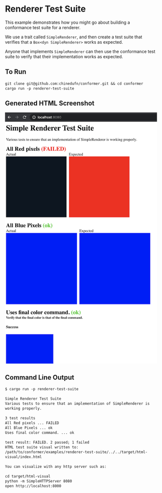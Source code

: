# Renderer Test Suite

This example demonstrates how you might go about building a conformance test suite for a renderer.

We use a trait called `SimpleRenderer`, and then create a test suite that verifies that a
`Box<dyn SimpleRenderer>` works as expected.

Anyone that implements `SimpleRenderer` can then use the conformance test suite to verify that their
implementation works as expected.

## To Run

```
git clone git@github.com:chinedufn/conformer.git && cd conformer
cargo run -p renderer-test-suite
```

## Generated HTML Screenshot

![Screenshot of example](./example-screenshot.png)

## Command Line Output

```
$ cargo run -p renderer-test-suite

Simple Renderer Test Suite
Various tests to ensure that an implementation of SimpleRenderer is working properly.

3 test results
All Red pixels ... FAILED
All Blue Pixels ... ok
Uses final color command. ... ok

test result: FAILED. 2 passed; 1 failed
HTML test suite visual written to:
/path/to/conformer/examples/renderer-test-suite/../../target/html-visual/index.html

You can visualize with any http server such as:

cd target/html-visual
python -m SimpleHTTPServer 8080
open http://localhost:8000
```

